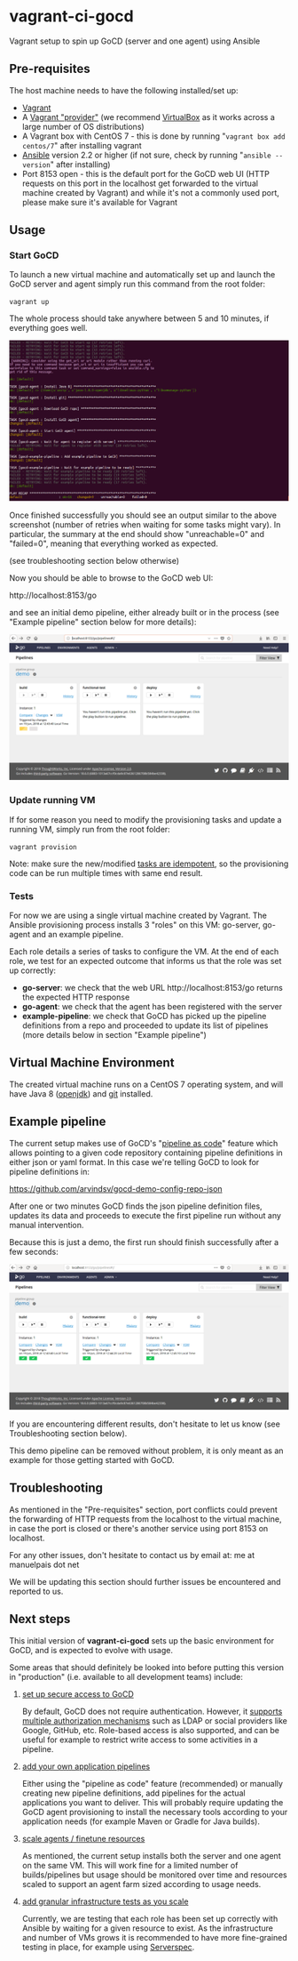 # vagrant-ci-gocd
Vagrant setup to spin up GoCD (server and one agent) using Ansible 

## Pre-requisites

The host machine needs to have the following installed/set up:

- [Vagrant](https://www.vagrantup.com/downloads.html)
- A [Vagrant "provider"](https://www.vagrantup.com/docs/providers/) (we recommend [VirtualBox](https://www.virtualbox.org/) as it works across a large number of OS distributions)
- A Vagrant box with CentOS 7 - this is done by running "`vagrant box add centos/7`" after installing vagrant
- [Ansible](https://docs.ansible.com/ansible/latest/installation_guide/intro_installation.html#installing-the-control-machine) version 2.2 or higher (if not sure, check by running "`ansible --version`" after installing)
- Port 8153 open - this is the default port for the GoCD web UI (HTTP requests on this port in the localhost get forwarded to the virtual machine created by Vagrant) and while it's not a commonly used port, please make sure it's available for Vagrant

## Usage

### Start GoCD

To launch a new virtual machine and automatically set up and launch the GoCD server and agent simply run this command from the root folder:

`vagrant up`

The whole process should take anywhere between 5 and 10 minutes, if everything goes well.

![vagrant_up](images/vagrant_up.png)

Once finished successfully you should see an output similar to the above screenshot (number of retries when waiting for some tasks might vary). In particular, the summary at the end should show "unreachable=0" and "failed=0", meaning that everything worked as expected. 

(see troubleshooting section below otherwise)

Now you should be able to browse to the GoCD web UI:

http://localhost:8153/go

and see an initial demo pipeline, either already built or in the process (see "Example pipeline" section below for more details):

![GoCD-example-pipeline](images/GoCD-example-pipeline.png)

### Update running VM

If for some reason you need to modify the provisioning tasks and update a running VM, simply run from the root folder:

`vagrant provision`

Note: make sure the new/modified [tasks are idempotent](https://shadow-soft.com/ansible-idempotency-configuration-drift/), so the provisioning code can be run multiple times with same end result.

### Tests

For now we are using a single virtual machine created by Vagrant. The Ansible provisioning process installs 3 "roles" on this VM: go-server, go-agent and an example pipeline. 

Each role details a series of tasks to configure the VM. At the end of each role, we test for an expected outcome that informs us that the role was set up correctly:

- **go-server**: we check that the web URL http://localhost:8153/go returns the expected HTTP response
- **go-agent**: we check that the agent has been registered with the server
- **example-pipeline**: we check that GoCD has picked up the pipeline definitions from a repo and proceeded to update its list of pipelines (more details below in section "Example pipeline")

## Virtual Machine Environment

The created virtual machine runs on a CentOS 7 operating system, and will have Java 8 ([openjdk](http://openjdk.java.net/projects/jdk8/)) and [git](https://git-scm.com/doc) installed.

## Example pipeline

The current setup makes use of GoCD's "[pipeline as code](https://docs.gocd.org/current/advanced_usage/pipelines_as_code.html)" feature which allows pointing to a given code repository containing pipeline definitions in either json or yaml format. In this case we're telling GoCD to look for pipeline definitions in:

https://github.com/arvindsv/gocd-demo-config-repo-json

After one or two minutes GoCD finds the json pipeline definition files, updates its data and proceeds to execute the first pipeline run without any manual intervention.

Because this is just a demo, the first run should finish successfully after a few seconds:

![GoCD-finished-pipeline](images/GoCD-finished-pipeline.png)

If you are encountering different results, don't hesitate to let us know (see Troubleshooting section below).

This demo pipeline can be removed without problem, it is only meant as an example for those getting started with GoCD.

## Troubleshooting

As mentioned in the "Pre-requisites" section, port conflicts could prevent the forwarding of HTTP requests from the localhost to the virtual machine, in case the port is closed or there's another service using port 8153 on localhost.

For any other issues, don't hesitate to contact us by email at: me at manuelpais dot net

We will be updating this section should further issues be encountered and reported to us.

## Next steps

This initial version of **vagrant-ci-gocd** sets up the basic environment for GoCD, and is expected to evolve with usage.

Some areas that should definitely be looked into before putting this version in "production" (i.e. available to all development teams) include:

1. <u>set up secure access to GoCD</u>

   By default, GoCD does not require authentication. However, it [supports multiple authorization mechanisms](https://docs.gocd.org/current/configuration/dev_authentication.html) such as LDAP or social providers like Google, GitHub, etc. Role-based access is also supported, and can be useful for example to restrict write access to some activities in a pipeline.

2. <u>add your own application pipelines</u> 
   
   Either using the "pipeline as code" feature (recommended) or manually creating new pipeline definitions, add pipelines for the actual applications you want to deliver. This will probably require updating the GoCD agent provisioning to install the necessary tools according to your application needs (for example Maven or Gradle for Java builds).

3. <u>scale agents / finetune resources</u>
   
   As mentioned, the current setup installs both the server and one agent on the same VM. This will work fine for a limited number of builds/pipelines but usage should be monitored over time and resources scaled to support an agent farm sized according to usage needs.

4. <u>add granular infrastructure tests as you scale</u>
   
   Currently, we are testing that each role has been set up correctly with Ansible by waiting for a given resource to exist. As the infrastructure and number of VMs grows it is recommended to have more fine-grained testing in place, for example using [Serverspec](https://serverspec.org/).
